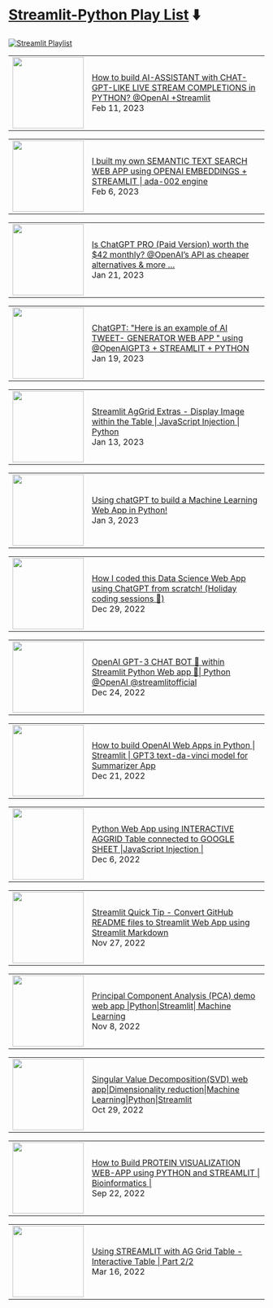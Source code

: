 # [Streamlit-Python Play List](https://youtube.com/playlist?list=PLqQrRCH56DH8JSoGC3hsciV-dQhgFGS1K) ⬇️

[![Streamlit Playlist](https://github.com/avrabyt/YouTube-Tutorials/actions/workflows/Streamlit-workflow.yml/badge.svg)](https://github.com/avrabyt/YouTube-Tutorials/actions/workflows/Streamlit-workflow.yml)

<!-- STREAMLIT:START --><table><tr><td><a href="https://www.youtube.com/watch?v=CqqELxWGUy8"><img width="140px" src="https://i.ytimg.com/vi/CqqELxWGUy8/mqdefault.jpg"></a></td>
<td><a href="https://www.youtube.com/watch?v=CqqELxWGUy8">How to build AI-ASSISTANT with CHAT-GPT-LIKE LIVE STREAM COMPLETIONS in PYTHON?  @OpenAI +Streamlit</a><br/>Feb 11, 2023</td></tr></table>
<table><tr><td><a href="https://www.youtube.com/watch?v=393BsKexv2A"><img width="140px" src="https://i.ytimg.com/vi/393BsKexv2A/mqdefault.jpg"></a></td>
<td><a href="https://www.youtube.com/watch?v=393BsKexv2A">I built my own SEMANTIC TEXT SEARCH WEB APP using OPENAI EMBEDDINGS + STREAMLIT |  ada-002 engine</a><br/>Feb 6, 2023</td></tr></table>
<table><tr><td><a href="https://www.youtube.com/watch?v=ZLdXkU5nncE"><img width="140px" src="https://i.ytimg.com/vi/ZLdXkU5nncE/mqdefault.jpg"></a></td>
<td><a href="https://www.youtube.com/watch?v=ZLdXkU5nncE">Is ChatGPT PRO &lpar;Paid Version&rpar; worth the $42 monthly? @OpenAI’s API as cheaper alternatives &amp; more …</a><br/>Jan 21, 2023</td></tr></table>
<table><tr><td><a href="https://www.youtube.com/watch?v=8eevfJ-qk7U"><img width="140px" src="https://i.ytimg.com/vi/8eevfJ-qk7U/mqdefault.jpg"></a></td>
<td><a href="https://www.youtube.com/watch?v=8eevfJ-qk7U">ChatGPT: &quot;Here is an example of AI TWEET- GENERATOR WEB APP &quot; using @OpenAIGPT3 + STREAMLIT + PYTHON</a><br/>Jan 19, 2023</td></tr></table>
<table><tr><td><a href="https://www.youtube.com/watch?v=3Ax3S8g2bak"><img width="140px" src="https://i.ytimg.com/vi/3Ax3S8g2bak/mqdefault.jpg"></a></td>
<td><a href="https://www.youtube.com/watch?v=3Ax3S8g2bak">Streamlit AgGrid Extras - Display Image within the Table | JavaScript Injection | Python</a><br/>Jan 13, 2023</td></tr></table>
<table><tr><td><a href="https://www.youtube.com/watch?v=LgdMhDqj77c"><img width="140px" src="https://i.ytimg.com/vi/LgdMhDqj77c/mqdefault.jpg"></a></td>
<td><a href="https://www.youtube.com/watch?v=LgdMhDqj77c">Using chatGPT to build a Machine Learning Web App in Python!</a><br/>Jan 3, 2023</td></tr></table>
<table><tr><td><a href="https://www.youtube.com/watch?v=wzpl_txHtUQ"><img width="140px" src="https://i.ytimg.com/vi/wzpl_txHtUQ/mqdefault.jpg"></a></td>
<td><a href="https://www.youtube.com/watch?v=wzpl_txHtUQ">How I coded this Data Science Web App using ChatGPT from scratch! &lpar;Holiday coding sessions 🎄&rpar;</a><br/>Dec 29, 2022</td></tr></table>
<table><tr><td><a href="https://www.youtube.com/watch?v=BHwVRI9N8B0"><img width="140px" src="https://i.ytimg.com/vi/BHwVRI9N8B0/mqdefault.jpg"></a></td>
<td><a href="https://www.youtube.com/watch?v=BHwVRI9N8B0">OpenAI GPT-3 CHAT BOT 🤖 within Streamlit Python Web app 🚀| Python  @OpenAI​ @streamlitofficial​</a><br/>Dec 24, 2022</td></tr></table>
<table><tr><td><a href="https://www.youtube.com/watch?v=cVBUOQAlrOw"><img width="140px" src="https://i.ytimg.com/vi/cVBUOQAlrOw/mqdefault.jpg"></a></td>
<td><a href="https://www.youtube.com/watch?v=cVBUOQAlrOw">How to build OpenAI Web Apps in Python | Streamlit | GPT3 text-da-vinci model for Summarizer App</a><br/>Dec 21, 2022</td></tr></table>
<table><tr><td><a href="https://www.youtube.com/watch?v=sOFM334iILs"><img width="140px" src="https://i.ytimg.com/vi/sOFM334iILs/mqdefault.jpg"></a></td>
<td><a href="https://www.youtube.com/watch?v=sOFM334iILs">Python Web App using INTERACTIVE AGGRID Table connected to GOOGLE SHEET |JavaScript Injection |</a><br/>Dec 6, 2022</td></tr></table>
<table><tr><td><a href="https://www.youtube.com/watch?v=AiIptnSahMs"><img width="140px" src="https://i.ytimg.com/vi/AiIptnSahMs/mqdefault.jpg"></a></td>
<td><a href="https://www.youtube.com/watch?v=AiIptnSahMs">Streamlit Quick Tip - Convert GitHub README files to Streamlit Web App using Streamlit Markdown</a><br/>Nov 27, 2022</td></tr></table>
<table><tr><td><a href="https://www.youtube.com/watch?v=Ewnp-80bavQ"><img width="140px" src="https://i.ytimg.com/vi/Ewnp-80bavQ/mqdefault.jpg"></a></td>
<td><a href="https://www.youtube.com/watch?v=Ewnp-80bavQ">Principal Component Analysis &lpar;PCA&rpar;  demo web app |Python|Streamlit| Machine Learning</a><br/>Nov 8, 2022</td></tr></table>
<table><tr><td><a href="https://www.youtube.com/watch?v=J2jBTFovWH8"><img width="140px" src="https://i.ytimg.com/vi/J2jBTFovWH8/mqdefault.jpg"></a></td>
<td><a href="https://www.youtube.com/watch?v=J2jBTFovWH8">Singular Value Decomposition&lpar;SVD&rpar; web app|Dimensionality reduction|Machine Learning|Python|Streamlit</a><br/>Oct 29, 2022</td></tr></table>
<table><tr><td><a href="https://www.youtube.com/watch?v=jUh923Z4fuk"><img width="140px" src="https://i.ytimg.com/vi/jUh923Z4fuk/mqdefault.jpg"></a></td>
<td><a href="https://www.youtube.com/watch?v=jUh923Z4fuk">How to Build PROTEIN VISUALIZATION WEB-APP using PYTHON and STREAMLIT | Bioinformatics |</a><br/>Sep 22, 2022</td></tr></table>
<table><tr><td><a href="https://www.youtube.com/watch?v=Zs9-8trPadU"><img width="140px" src="https://i.ytimg.com/vi/Zs9-8trPadU/mqdefault.jpg"></a></td>
<td><a href="https://www.youtube.com/watch?v=Zs9-8trPadU">Using STREAMLIT with AG Grid Table - Interactive Table | Part 2/2</a><br/>Mar 16, 2022</td></tr></table>
<!-- STREAMLIT:END -->
